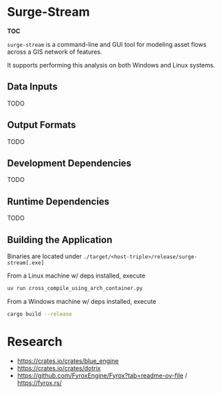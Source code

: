 
# Surge-Stream

__TOC__

`surge-stream` is a command-line and GUI tool for modeling asset flows across a GIS network of features.

It supports performing this analysis on both Windows and Linux systems.

## Data Inputs

TODO

## Output Formats

TODO

## Development Dependencies

TODO

## Runtime Dependencies

TODO


## Building the Application

Binaries are located under `./target/<host-triple>/release/surge-stream[.exe]`

From a Linux machine w/ deps installed, execute
```bash
uv run cross_compile_using_arch_container.py
```

From a Windows machine w/ deps installed, execute

```bash
cargo build --release
```

# Research

 - https://crates.io/crates/blue_engine
 - https://crates.io/crates/dotrix
 - https://github.com/FyroxEngine/Fyrox?tab=readme-ov-file / https://fyrox.rs/



